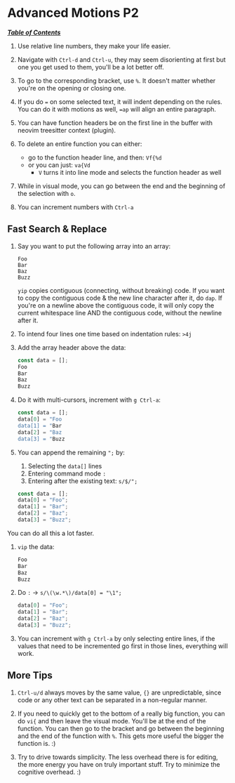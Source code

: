 # Advanced Motions P2

[***Table of Contents***](./ToC.md)

1. Use relative line numbers, they make your life easier.

1. Navigate with `Ctrl-d` and `Ctrl-u`, they may seem disorienting at first but
   one you get used to them, you'll be a lot better off.

1. To go to the corresponding bracket, use `%`. It doesn't matter whether
   you're on the opening or closing one.

1. If you do `=` on some selected text, it will indent depending on the rules.
   You can do it with motions as well, `=ap` will align an entire paragraph.

1. You can have function headers be on the first line in the buffer with neovim
   treesitter context (plugin).

1. To delete an entire function you can either:
    - go to the function header line, and then: `Vf{%d`
    - or you can just: `va{Vd`
        - `V` turns it into line mode and selects the function header as well

1. While in visual mode, you can go between the end and the beginning of the
   selection with `o`.

1. You can increment numbers with `Ctrl-a`

## Fast Search & Replace

1. Say you want to put the following array into an array:

   ```
   Foo
   Bar
   Baz
   Buzz
   ```

   `yip` copies contiguous (connecting, without breaking) code. If you want to
   copy the contiguous code & the new line character after it, do `dap`. If
   you're on a newline above the contiguous code, it will only copy the current
   whitespace line AND the contiguous code, without the newline after it.

1. To intend four lines one time based on indentation rules: `>4j`

1. Add the array header above the data:

   ```rust
   const data = [];
   Foo
   Bar
   Baz
   Buzz
   ```

1. Do it with multi-cursors, increment with `g Ctrl-a`:

   ```rust
   const data = [];
   data[0] = "Foo
   data[1] = "Bar
   data[2] = "Baz
   data[3] = "Buzz
   ```

1. You can append the remaining `";` by:
    1. Selecting the `data[]` lines
    1. Entering command mode `:`
    1. Entering after the existing text: `s/$/";`

    ```rust
    const data = [];
    data[0] = "Foo";
    data[1] = "Bar";
    data[2] = "Baz";
    data[3] = "Buzz";
    ```

You can do all this a lot faster.

1. `vip` the data:


   ```rust
   Foo
   Bar
   Baz
   Buzz
   ```

1. Do `:` -> `s/\(\w.*\)/data[0] = "\1";`

   ```rust
   data[0] = "Foo";
   data[1] = "Bar";
   data[2] = "Baz";
   data[3] = "Buzz";
   ```

1. You can increment with `g Ctrl-a` by only selecting entire lines, if the
   values that need to be incremented go first in those lines, everything will
   work.

## More Tips

1. `Ctrl-u/d` always moves by the same value, `{}` are unpredictable, since
   code or any other text can be separated in a non-regular manner.

1. If you need to quickly get to the bottom of a really big function, you can
   do `vi{` and then leave the visual mode. You'll be at the end of the
   function. You can then go to the bracket and go between the beginning and
   the end of the function with `%`. This gets more useful the bigger the
   function is. :)

1. Try to drive towards simplicity. The less overhead there is for editing, the
   more energy you have on truly important stuff. Try to minimize the cognitive
   overhead. :)
